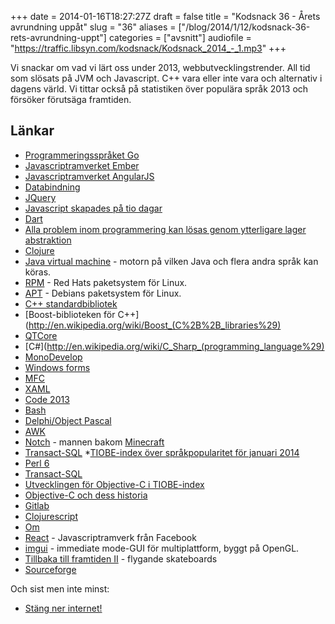+++
date = 2014-01-16T18:27:27Z
draft = false
title = "Kodsnack 36 - Årets avrundning uppåt"
slug = "36"
aliases = ["/blog/2014/1/12/kodsnack-36-rets-avrundning-uppt"]
categories = ["avsnitt"]
audiofile = "https://traffic.libsyn.com/kodsnack/Kodsnack_2014_-_1.mp3"
+++

Vi snackar om vad vi lärt oss under 2013, webbutvecklingstrender. All tid som slösats på JVM och Javascript. C++ vara eller inte vara och alternativ i dagens värld. Vi tittar också på statistiken över populära språk 2013 och försöker förutsäga framtiden.

## Länkar ##

* [Programmeringsspråket Go](http://golang.org)
* [Javascriptramverket Ember](http://emberjs.com)
* [Javascriptramverket AngularJS](http://angularjs.org)
* [Databindning](http://en.wikipedia.org/wiki/Data_binding)
* [JQuery](http://jquery.com)
* [Javascript skapades på tio dagar](http://www.w3.org/community/webed/wiki/A_Short_History_of_JavaScript)
* [Dart](https://www.dartlang.org)
* [Alla problem inom programmering kan lösas genom ytterligare lager abstraktion](http://en.wikipedia.org/wiki/Abstraction_layer)
* [Clojure](http://clojure.org)
* [Java virtual machine](http://en.wikipedia.org/wiki/Java_virtual_machine) - motorn på vilken Java och flera andra språk kan köras.
* [RPM](http://en.wikipedia.org/wiki/RPM_Package_Manager) - Red Hats paketsystem för Linux.
* [APT](http://en.wikipedia.org/wiki/Advanced_Packaging_Tool) - Debians paketsystem för Linux.
* [C++ standardbibliotek](http://en.wikipedia.org/wiki/C%2B%2B_Standard_Library)
* [Boost-biblioteken för C++](http://en.wikipedia.org/wiki/Boost_(C%2B%2B_libraries%29)
* [QTCore](http://qt-project.org/doc/qt-4.8/qtcore.html)
* [C#](http://en.wikipedia.org/wiki/C_Sharp_(programming_language%29)
* [MonoDevelop](http://monodevelop.com)
* [Windows forms](http://en.wikipedia.org/wiki/Windows_Forms)
* [MFC](http://en.wikipedia.org/wiki/Microsoft_Foundation_Class_Library)
* [XAML](http://en.wikipedia.org/wiki/Xaml)
* [Code 2013](http://code2013.herokuapp.com)
* [Bash](http://www.gnu.org/software/bash/bash.html)
* [Delphi/Object Pascal](http://en.wikipedia.org/wiki/Object_Pascal)
* [AWK](http://en.wikipedia.org/wiki/AWK)
* [Notch](http://en.wikipedia.org/wiki/Markus_Persson) - mannen bakom [Minecraft](http://en.wikipedia.org/wiki/Minecraft)
* [Transact-SQL](http://en.wikipedia.org/wiki/Transact-SQL)
*[TIOBE-index över språkpopularitet för januari 2014](http://www.tiobe.com/index.php/content/paperinfo/tpci/index.html)
* [Perl 6](http://perl6.org)
* [Transact-SQL](http://en.wikipedia.org/wiki/Transact-SQL)
* [Utvecklingen för Objective-C i TIOBE-index](http://www.tiobe.com/index.php/content/paperinfo/tpci/Objective_C.html)
* [Objective-C och dess historia](http://en.wikipedia.org/wiki/Objective-c#History)
* [Gitlab](http://gitlab.org)
* [Clojurescript](http://clojure.org/clojurescript)
* [Om](https://github.com/swannodette/om)
* [React](http://facebook.github.io/react/)  - Javascriptramverk från Facebook
* [imgui](https://github.com/AdrienHerubel/imgui) - immediate mode-GUI för multiplattform, byggt på OpenGL.
* [Tillbaka till framtiden II](http://en.wikipedia.org/wiki/Back_to_the_Future_Part_II) - flygande skateboards
* [Sourceforge](http://sourceforge.net)

Och sist men inte minst:


* [Stäng ner internet!](http://hallandsposten.se/asikter/hplasaren/1.2704968-stang-ner-internet)

